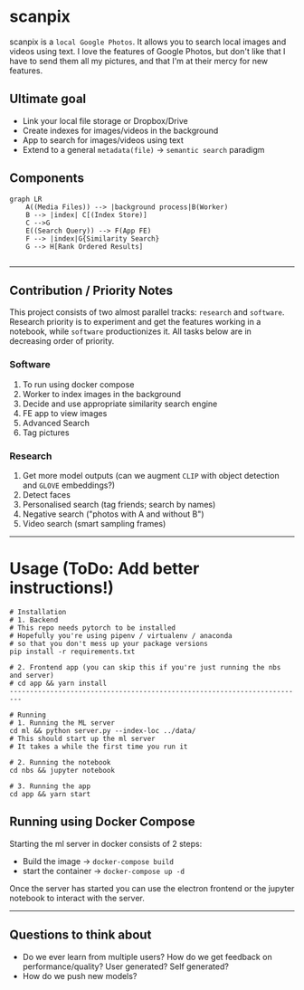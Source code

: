 # scanpix

scanpix is a `local Google Photos`. It allows you to search local images and videos using text. I love the features of Google Photos, but don't like that I have to send them all my pictures, and that I'm at their mercy for new features.

## Ultimate goal
- Link your local file storage or Dropbox/Drive 
- Create indexes for images/videos in the background
- App to search for images/videos using text
- Extend to a general `metadata(file)` -> `semantic search` paradigm

## Components

```mermaid
graph LR
    A((Media Files)) --> |background process|B(Worker)
    B --> |index| C[(Index Store)]
    C -->G
    E((Search Query)) --> F(App FE)
    F --> |index|G{Similarity Search}
    G --> H[Rank Ordered Results]
    
```
---
## Contribution / Priority Notes

This project consists of two almost parallel tracks: `research` and `software`. Research priority is to experiment and get the features working in a notebook, while `software` productionizes it. All tasks below are in decreasing order of priority.

### Software
1. To run using docker compose
2. Worker to index images in the background
3. Decide and use appropriate similarity search engine
4. FE app to view images
5. Advanced Search
6. Tag pictures

### Research
1. Get more model outputs (can we augment `CLIP` with object detection and `GLOVE` embeddings?)
2. Detect faces
3. Personalised search (tag friends; search by names)
4. Negative search ("photos with A and without B")
5. Video search (smart sampling frames)

---
# Usage (ToDo: Add better instructions!)

```
# Installation
# 1. Backend
# This repo needs pytorch to be installed
# Hopefully you're using pipenv / virtualenv / anaconda
# so that you don't mess up your package versions
pip install -r requirements.txt

# 2. Frontend app (you can skip this if you're just running the nbs and server)
# cd app && yarn install
-------------------------------------------------------------------------

# Running
# 1. Running the ML server
cd ml && python server.py --index-loc ../data/
# This should start up the ml server
# It takes a while the first time you run it

# 2. Running the notebook
cd nbs && jupyter notebook

# 3. Running the app
cd app && yarn start
```

## Running using Docker Compose
Starting the ml server in docker consists of 2 steps:
* Build the image -> ``docker-compose build``
* start the container -> ``docker-compose up -d``

Once the server has started you can use the electron frontend or the jupyter notebook to interact with the server.

---
## Questions to think about
- Do we ever learn from multiple users? How do we get feedback on performance/quality? User generated? Self generated?
- How do we push new models?
